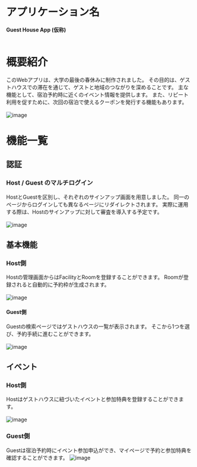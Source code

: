 # アプリケーション名
**Guest House App (仮称)**
<br>
<br>

# 概要紹介
このWebアプリは、大学の最後の春休みに制作されました。
その目的は、ゲストハウスでの滞在を通じて、ゲストと地域のつながりを深めることです。
主な機能として、宿泊予約時に近くのイベント情報を提供します。
また、リピート利用を促すために、次回の宿泊で使えるクーポンを発行する機能もあります。
<br>
<br>
![image](https://user-images.githubusercontent.com/77391181/231731317-e1b85e89-c76b-46d5-9f22-5c13bd7ee051.png)

# 機能一覧
## 認証
### Host / Guest のマルチログイン
HostとGuestを区別し、それぞれのサインアップ画面を用意しました。
同一のページからログインしても異なるページにリダイレクトされます。
実際に運用する際は、Hostのサインアップに対して審査を導入する予定です。
<br>
<br>
![image](https://user-images.githubusercontent.com/77391181/231731639-aa3d17e5-c9b1-4837-b2ce-f6698bef1ce8.png)

## 基本機能
### Host側
Hostの管理画面からはFacilityとRoomを登録することができます。
Roomが登録されると自動的に予約枠が生成されます。
<br>
<br>
![image](https://user-images.githubusercontent.com/77391181/231734236-e9dce80c-c5e1-4866-ab5e-bea6ad38c9cd.png)
#### Guest側
Guestの検索ページではゲストハウスの一覧が表示されます。
そこから1つを選び、予約手続に進むことができます。
<br>
<br>
![image](https://user-images.githubusercontent.com/77391181/231733647-12a7b586-9330-4d07-81da-c88150191dad.png)
## イベント
### Host側
Hostはゲストハウスに紐づいたイベントと参加特典を登録することができます。
<br>
<br>
![image](https://user-images.githubusercontent.com/77391181/231735380-f45a9498-734d-4a4a-9d90-d6774dcfd342.png)

### Guest側
Guestは宿泊予約時にイベント参加申込ができ、マイページで予約と参加特典を確認することができます。
![image](https://user-images.githubusercontent.com/77391181/231735262-a32a8f76-9464-4b88-9f43-132351e04f74.png)
